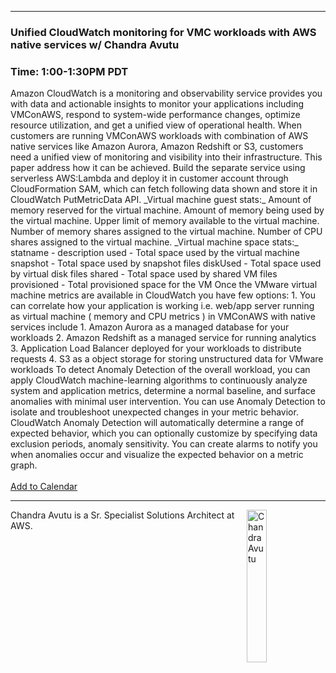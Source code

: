 <style>
  .wrapper {margin-top:75px;}
  header {top:20px!important;
  .session-wrapper{border:1px solid #36373b; border-radius:5px; padding:20px; background-color:##D3D3D3;}
  
</style>
<hr/>

### **Unified CloudWatch monitoring for VMC workloads with AWS native services w/ Chandra Avutu**
### **Time: 1:00-1:30PM PDT**
<div class="session-wrapper">
Amazon CloudWatch is a monitoring and observability service provides you with data and actionable insights to monitor your applications including VMConAWS, respond to system-wide performance changes, optimize resource utilization, and get a unified view of operational health. When customers are running VMConAWS workloads with combination of AWS native services like Amazon Aurora, Amazon Redshift or S3, customers need a unified view of monitoring and visibility into their infrastructure. This paper address how it can be achieved. Build the separate service using serverless AWS:Lambda and deploy it in customer account through CloudFormation SAM, which can fetch following data shown and store it in CloudWatch PutMetricData API. _Virtual machine guest stats:_ Amount of memory reserved for the virtual machine. Amount of memory being used by the virtual machine. Upper limit of memory available to the virtual machine. Number of memory shares assigned to the virtual machine. Number of CPU shares assigned to the virtual machine. _Virtual machine space stats:_ statname - description used - Total space used by the virtual machine snapshot - Total space used by snapshot files diskUsed - Total space used by virtual disk files shared - Total space used by shared VM files provisioned - Total provisioned space for the VM Once the VMware virtual machine metrics are available in CloudWatch you have few options: 1. You can correlate how your application is working i.e. web/app server running as virtual machine ( memory and CPU metrics ) in VMConAWS with native services include 1. Amazon Aurora as a managed database for your workloads 2. Amazon Redshift as a managed service for running analytics 3. Application Load Balancer deployed for your workloads to distribute requests 4. S3 as a object storage for storing unstructured data for VMware workloads To detect Anomaly Detection of the overall workload, you can apply CloudWatch machine-learning algorithms to continuously analyze system and application metrics, determine a normal baseline, and surface anomalies with minimal user intervention. You can use Anomaly Detection to isolate and troubleshoot unexpected changes in your metric behavior. CloudWatch Anomaly Detection will automatically determine a range of expected behavior, which you can optionally customize by specifying data exclusion periods, anomaly sensitivity. You can create alarms to notify you when anomalies occur and visualize the expected behavior on a metric graph.
<br>
<br> 
<a title="Add to Calendar" class="addeventatc" data-id="ZN5088761" href="https://www.addevent.com/event/ZN5088761" target="_blank" rel="nofollow">Add to Calendar</a>
        <script type="text/javascript" src="https://addevent.com/libs/atc/1.6.1/atc.min.js" async defer></script>
<br> 
</div>

<hr/>
<img src="chandra.jpg" alt="Chandra Avutu" width="25%" align="right">
    
<p>Chandra Avutu is a Sr. Specialist Solutions Architect at AWS.</p>

